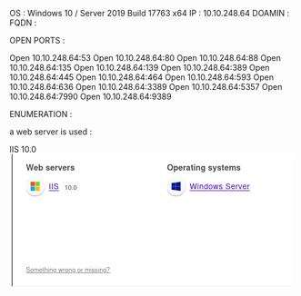 OS : Windows 10 / Server 2019 Build 17763 x64
IP : 10.10.248.64
DOAMIN :  
FQDN :



OPEN PORTS :

Open 10.10.248.64:53
Open 10.10.248.64:80
Open 10.10.248.64:88
Open 10.10.248.64:135
Open 10.10.248.64:139
Open 10.10.248.64:389
Open 10.10.248.64:445
Open 10.10.248.64:464
Open 10.10.248.64:593
Open 10.10.248.64:636
Open 10.10.248.64:3389
Open 10.10.248.64:5357
Open 10.10.248.64:7990
Open 10.10.248.64:9389


ENUMERATION  :


a web server is used : 



IIS 10.0 
![unnamed_7270ab8ca91b44b692c13fca44f12d71](unnamed_7270ab8ca91b44b692c13fca44f12d71.png)
